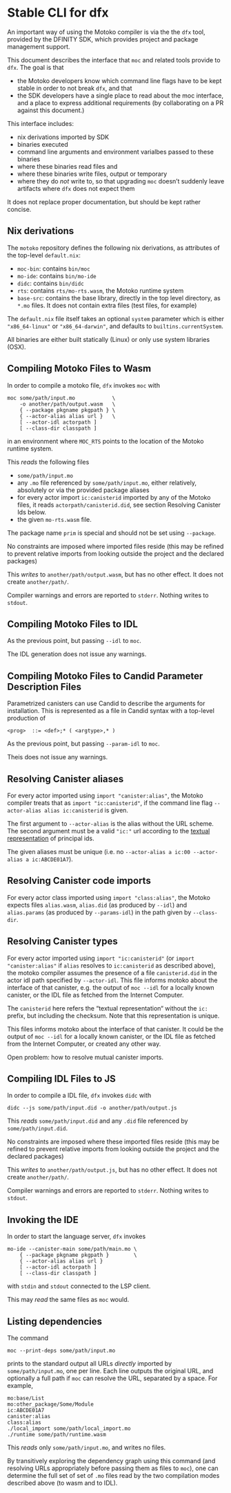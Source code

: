 Stable CLI for dfx
==================

An important way of using the Motoko compiler is via the the `dfx` tool,
provided by the DFINITY SDK, which provides project and package management
support.

This document describes the interface that `moc` and related tools provide to
`dfx`. The goal is that
 * the Motoko developers know which command line flags have to
   be kept stable in order to not break `dfx`, and that
 * the SDK developers have a single place to read about the moc interface, and
   a place to express additional requirements (by collaborating on a PR against
   this document.)

This interface includes:
 * nix derivations imported by SDK
 * binaries executed
 * command line arguments and environment varialbes passed to these binaries
 * where these binaries read files and
 * where these binaries write files, output or temporary
 * where they do _not_ write to, so that upgrading `moc` doesn’t suddenly leave
   artifacts where `dfx` does not expect them

It does not replace proper documentation, but should be kept rather concise.

Nix derivations
---------------

The `motoko` repository defines the following nix derivations, as attributes of
the top-level `default.nix`:

* `moc-bin`: contains `bin/moc`
* `mo-ide`: contains `bin/mo-ide`
* `didc`: contains `bin/didc`
* `rts`: contains `rts/mo-rts.wasm`, the Motoko runtime system
* `base-src`: contains the base library, directly in the top level directory,
  as `*.mo` files. It does not contain extra files (test files, for example)


The `default.nix` file itself takes an optional `system` parameter which is
either `"x86_64-linux"` or `"x86_64-darwin"`, and defaults to
`builtins.currentSystem`.

All binaries are either built statically (Linux) or only use system libraries (OSX).

Compiling Motoko Files to Wasm
------------------------------

In order to compile a motoko file, `dfx` invokes `moc` with

    moc some/path/input.mo            \
        -o another/path/output.wasm   \
        { --package pkgname pkgpath } \
        { --actor-alias alias url }   \
        [ --actor-idl actorpath ]
        [ --class-dir classpath ]

in an environment where `MOC_RTS` points to the location of the Motoko runtime system.

This _reads_ the following files
 * `some/path/input.mo`
 * any `.mo` file referenced by `some/path/input.mo`, either relatively, absolutely or via the provided package aliases
 * for every actor import `ic:canisterid` imported by any of the Motoko files, it reads `actorpath/canisterid.did`, see section Resolving Canister Ids below.
 * the given `mo-rts.wasm` file.

The package name `prim` is special and should not be set using `--package`.

No constraints are imposed where imported files reside (this may be refined to prevent relative imports from looking outside the project and the declared packages)

This _writes_ to `another/path/output.wasm`, but has no other effect. It does
not create `another/path/`.

Compiler warnings and errors are reported to `stderr`. Nothing writes to `stdout`.

Compiling Motoko Files to IDL
-----------------------------

As the previous point, but passing `--idl` to `moc`.

The IDL generation does not issue any warnings.

Compiling Motoko Files to Candid Parameter Description Files
------------------------------------------------------------

Parametrized canisters can use Candid to describe the arguments for
installation. This is represented as a file in Candid syntax with a top-level
production of
```
<prog>  ::= <def>;* ( <argtype>,* )
```

As the previous point, but passing `--param-idl` to `moc`.

Theis does not issue any warnings.


Resolving Canister aliases
--------------------------

For every actor imported using `import "canister:alias"`, the Motoko compiler treats that as `import "ic:canisterid"`, if the command line flag `--actor-alias alias ic:canisterid` is given.

The first argument to `--actor-alias` is the alias without the URL scheme. The second argument must be a valid `"ic:"` url according to the [textual representation] of principal ids.

The given aliases must be unique (i.e. no `--actor-alias a ic:00 --actor-alias a ic:ABCDE01A7`).

[textual representation]: https://docs.dfinity.systems/spec/public/#textual-ids

Resolving Canister code imports
-------------------------------

For every actor class imported using `import "class:alias"`, the Motoko expects
files `alias.wasm`, `alias.did` (as produced by `--idl`) and `alias.params` (as
produced by `--params-idl`) in the path given by `--class-dir`.


Resolving Canister types
------------------------

For every actor imported using `import "ic:canisterid"` (or `import "canister:alias"` if `alias` resolves to `ic:canisterid` as described above), the motoko compiler assumes the presence of a file `canisterid.did` in the actor idl path specified by `--actor-idl`. This file informs motoko about the interface of that canister, e.g. the output of `moc --idl` for a locally known canister, or the IDL file as fetched from the Internet Computer.

The `canisterid` here refers the “textual representation“ without the `ic:` prefix, but including the checksum. Note that this representation is unique.

This files informs motoko about the interface of that canister. It could be the output of `moc --idl` for a locally known canister, or the IDL file as fetched from the Internet Computer, or created any other way.

Open problem: how to resolve mutual canister imports.

Compiling IDL Files to JS
-------------------------

In order to compile a IDL file, `dfx` invokes `didc` with

    didc --js some/path/input.did -o another/path/output.js

This _reads_ `some/path/input.did` and any `.did` file referenced by
`some/path/input.did`.

No constraints are imposed where these imported files reside (this may be refined to prevent relative imports from looking outside the project and the declared packages)

This _writes_ to `another/path/output.js`, but has no other effect. It does
not create `another/path/`.

Compiler warnings and errors are reported to `stderr`. Nothing writes to `stdout`.

Invoking the IDE
----------------

In order to start the language server, `dfx` invokes

    mo-ide --canister-main some/path/main.mo \
        { --package pkgname pkgpath }        \
        { --actor-alias alias url }
        [ --actor-idl actorpath ]
        [ --class-dir classpath ]

with `stdin` and `stdout` connected to the LSP client.

This may _read_ the same files as `moc` would.

Listing dependencies
--------------------

The command

    moc --print-deps some/path/input.mo

prints to the standard output all URLs _directly_ imported by
`some/path/input.mo`, one per line. Each line outputs the original
URL, and optionally a full path if `moc` can resolve the URL, separated by a space.
For example,

    mo:base/List
    mo:other_package/Some/Module
    ic:ABCDE01A7
    canister:alias
    class:alias
    ./local_import some/path/local_import.mo
    ./runtime some/path/runtime.wasm

This _reads_ only `some/path/input.mo`, and writes no files.

By transitively exploring the dependency graph using this command (and
resolving URLs appropriately before passing them as files to `moc`), one can
determine the full set of set of `.mo` files read by the two compilation modes
described above (to wasm and to IDL).
